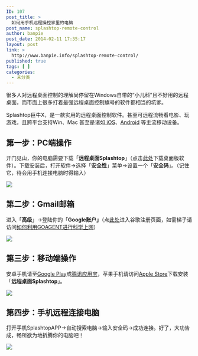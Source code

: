 ```yaml
---
ID: 107
post_title: >
  如何用手机远程操控家里的电脑
post_name: splashtop-remote-control
author: banpie
post_date: 2014-02-11 17:35:17
layout: post
link: >
  http://www.banpie.info/splashtop-remote-control/
published: true
tags: [ ]
categories:
  - 未分类
---
```

很多人对远程桌面控制的理解尚停留在Windows自带的“小儿科”且不好用的远程桌面，而市面上很多打着最强远程桌面控制旗号的软件都相当的坑爹。

Splashtop巨牛X，是一款实用的远程桌面控制软件。甚至可远程流畅看电影、玩游戏，且跨平台支持Win、Mac 甚至是诸如[ iOS][1]、[Android][2] 等主流移动设备。

## 第一步：PC端操作

开门见山，你的电脑需要下载「**远程桌面Splashtop**」（点击[此处][3]下载桌面版软件）。下载安装后，打开软件->选择「**安全性**」菜单->设置一个「**安全码**」。（记住它，待会用手机连接电脑时得输入）

![][4]

## 第二步：Gmail邮箱

进入「**高级**」->登陆你的「**Google账户」**（点[此处][5]进入谷歌注册页面，如需梯子请访问[如何利用GOAGENT进行科学上网][6]）

![][7]

## 第三步：移动端操作

安卓手机请至[Google Play][8]或[腾讯应用宝][9]，苹果手机请访问[Apple Store][10]下载安装「**远程桌面Splashtop**」。

![][11]

## 第四步：手机远程连接电脑

打开手机SplashtopAPP->自动搜索电脑->输入安全码->成功连接。好了，大功告成，畅所欲为地折腾你的电脑吧！

![][12]

 [1]: http://www.banpie.info/tag/iOS/
 [2]: http://www.banpie.info/tag/android/
 [3]: http://www2.splashtop.com/zh-CN/home
 [4]: http://mmbiz.qpic.cn/mmbiz/z3T1vlHdIXichRPfq0MymWicfGRuH5iap1Xl0wJbAtY2OpXnq4OKmDHfERdibtiboWNsF5f45Vl9I4aMbyatSFI5vaw/0
 [5]: https://accounts.google.com/SignUp
 [6]: http://www.banpie.info/how-to-use-goagent-to-science-online/ "如何利用Goagent进行科学上网"
 [7]: http://mmbiz.qpic.cn/mmbiz/z3T1vlHdIXichRPfq0MymWicfGRuH5iap1XjAEecChF0u9aIgblJT18PC88AJpFjLvbWIEWibsiatu5CrRFyVl8WwRA/0
 [8]: https://play.google.com/store/apps/details?id=com.splashtop.remote.pad.v2
 [9]: http://android.myapp.com/myapp/detail.htm?apkName=com.splashtop.remote.pad.v2
 [10]: http://itunes.apple.com/app/id561386772
 [11]: http://mmbiz.qpic.cn/mmbiz/z3T1vlHdIXichRPfq0MymWicfGRuH5iap1XZia2BECS636FOzcDoFJnMTeRHha4GBGFAKcoFlgCAiadR9sBPWZLnUzA/0
 [12]: http://mmbiz.qpic.cn/mmbiz/z3T1vlHdIXichRPfq0MymWicfGRuH5iap1Xb0aNofwd0C7iaP3tsVdW2DXJkCQK9icSuI0cL6qmC4Rw5czFFA3iahyDw/0